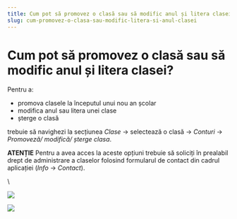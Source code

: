 ```yaml
---
title: Cum pot să promovez o clasă sau să modific anul și litera clasei?
slug: cum-promovez-o-clasa-sau-modific-litera-si-anul-clasei
---
```

# Cum pot să promovez o clasă sau să modific anul și litera clasei?

Pentru a:

* promova clasele la începutul unui nou an școlar
* modifica anul sau litera unei clase
* șterge o clasă

trebuie să navighezi la secțiunea *Clase* -> selectează o clasă -> *Conturi* -> *Promoveză/ modifică/ șterge clasa*.

**ATENȚIE** Pentru a avea acces la aceste opțiuni trebuie să soliciți în prealabil drept de administrare a claselor folosind formularul de contact din cadrul aplicației (*Info* -> *Contact*).

\

![](/img/clase1.jpg)

![](/img/clase2.jpg)